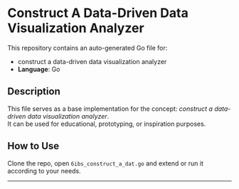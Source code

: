 # Construct A Data-Driven Data Visualization Analyzer

This repository contains an auto-generated Go file for:

- construct a data-driven data visualization analyzer
- **Language**: Go

## Description

This file serves as a base implementation for the concept: *construct a data-driven data visualization analyzer*.  
It can be used for educational, prototyping, or inspiration purposes.

## How to Use

Clone the repo, open `6ibs_construct_a_dat.go` and extend or run it according to your needs.

---


